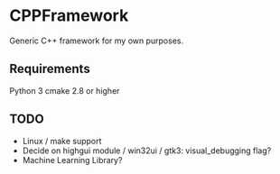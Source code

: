 # CPPFramework
Generic C++ framework for my own purposes.

## Requirements
Python 3
cmake 2.8 or higher

## TODO
- Linux / make support
- Decide on highgui module / win32ui / gtk3: visual_debugging flag?
- Machine Learning Library?
